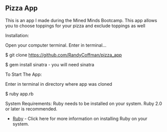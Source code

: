 ## Pizza App
This is an app I made during the Mined Minds Bootcamp. This app allows you to choose toppings for your pizza and exclude toppings as well

Installation:

Open your computer terminal. Enter in terminal...

$ git clone https://github.com/RandyCoffman/pizza_app

$ gem install sinatra - you will need sinatra

To Start The App:

Enter in terminal in directory where app was cloned

$ ruby app.rb

System Requirements:
Ruby needs to be installed on your system. Ruby 2.0 or later is recommended.

* [Ruby](https://www.ruby-lang.org/en/documentation/installation/) - Click here for more information on installing Ruby on your system.
